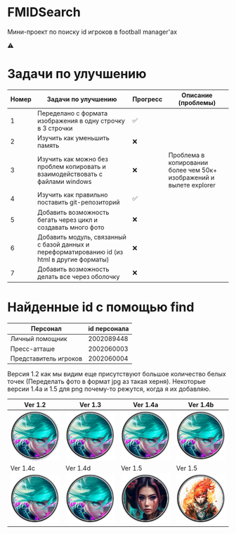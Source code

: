 # FMIDSearch

Мини-проект по поиску id игроков в football manager'ах

⚠️

# Задачи по улучшению

| Номер | Задачи по улучшению                                                                          | Прогресс | Описание (проблемы)                                                 |
|-------|----------------------------------------------------------------------------------------------|----------|---------------------------------------------------------------------|
| 1     | Переделано с формата изображения в одну строчку в 3 строчки                                  | ✅        |                                                                     |
| 2     | Изучить как уменьшить память                                                                 | ❌        ||
| 3     | Изучить как можно без проблем копировать и взаимодействовать с файлами windows               | ❌        | Проблема в копировании более чем 50к+ изображений и вылете explorer |
| 4     | Изучить как правильно поставить git-репозиторий                                              | ✅        |                                                                     |
| 5     | Добавить возможность бегать через цикл и создавать много фото                                | ❌        |                                                                     |
| 6     | Добавить модуль, связанный с базой данных и переформатированию id (из html в другие форматы) | ❌        |                                                                     |
| 7     | Добавить возможность делать все через оболочку                                               | ❌        |                                                                     |

# Найденные id с помощью find

| Персонал              | id персонала |
|-----------------------|--------------|
| Личный помощник       | 2002089448   |
| Пресс-атташе          | 2002060003   |
| Представитель игроков | 2002060004   |

Версия 1.2 как мы видим еще присутствуют большое количество белых точек (Переделать фото в формат jpg аз такая херня). Некоторые версии 1.4a и 1.5 для png почему-то режутся, когда я их добавляю.

| Ver 1.2                                                                                      | Ver 1.3                                                                                      | Ver 1.4a                                                                                     | Ver 1.4b |   
|----------------------------------------------------------------------------------------------|----------------------------------------------------------------------------------------------|----------------------------------------------------------------------------------------------|------------------------------------------------------------------------------------------------|
| ![link](https://raw.githubusercontent.com/Vinvladi/FMIDfind/main/doc/png/1.2.png 'v.1.2')    | ![b](https://raw.githubusercontent.com/Vinvladi/FMIDfind/main/doc/png/1.3.png 'v.1.3')       | ![link](https://raw.githubusercontent.com/Vinvladi/FMIDfind/main/doc/png/1.4.a.png 'v.1.4b') | ![link](https://raw.githubusercontent.com/Vinvladi/FMIDfind/main/doc/png/1.4.b.png)            |
| Ver 1.4c                                                                                     | Ver 1.4d                                                                                     | Ver 1.5                                                                                      | Ver 1.5
| ![link](https://raw.githubusercontent.com/Vinvladi/FMIDfind/main/doc/png/1.4.c.png 'v.1.4c') | ![link](https://raw.githubusercontent.com/Vinvladi/FMIDfind/main/doc/png/1.4.d.png 'v.1.4d') | ![link](https://raw.githubusercontent.com/Vinvladi/FMIDfind/main/doc/png/1.5.0.png 'v.1.5')  |  ![link](https://raw.githubusercontent.com/Vinvladi/FMIDfind/main/doc/png/1.5.1.png)   